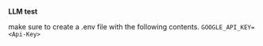 **LLM test**

make sure to create a .env file with the following contents.
`GOOGLE_API_KEY=<Api-Key>`
